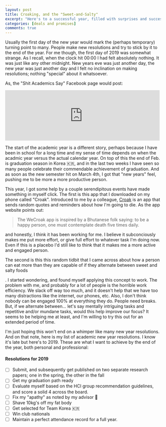 ```yaml
---
layout: post
title: Croaking, and the "Sweet-and-Salty"
excerpt: "Here's to a successful year, filled with surprises and success and… various mistakes that will help me grow. Also I have seemed to find a new "work mentality" that has helped me to focus and become more productive. Hopefully this new attitude change will stick."
categories: [deals and promises]
comments: true
---
```


Usually the first day of the new year would mark the (perhaps temporary) turning point to many. People make new resolutions and try to stick by it to the end of the year. For me though, the first day of 2019 was somewhat strange. As I recall, when the clock hit 00:00 I had felt absolutely nothing. It was just like any other midnight. New years eve was just another day, the new year was just another day and I felt no inclination on making resolutions; nothing "special" about it whatsoever. 

As, the "Shit Academics Say" Facebook page would post:

<iframe src="https://www.facebook.com/plugins/post.php?href=https%3A%2F%2Fwww.facebook.com%2Facademicssay%2Fposts%2F2346862162202234&width=500" width="500" height="163" style="border:none;overflow:hidden" scrolling="no" frameborder="0" allowTransparency="true" allow="encrypted-media"></iframe>

The start of the academic year is a different story, perhaps because I have been in school for a long time and my sense of time depends on when the acadmic year versus the actual calendar year. On top of this the end of Feb. is graduation season in Korea 🇰🇷, and in the last two weeks I have seen so many people celebrate their commendable achievement of graduation. And as soon as the new semester hit on March 4th, I got that "new years" feel, pushing me to be more a more productive person.

This year, I got some help by a couple serendipitous events have made something in myself click. The first is this app that I downloaded on my phone called "Croak". Introduced to me by a colleague, [Croak](www.wecroak.com) is an app that sends random quotes and reminders about how I'm going to die. As the app website points out: 

> The WeCroak app is inspired by a Bhutanese folk saying: to be a happy person, one must contemplate death five times daily.

and honestly, I think it has been working for me. I believe it subconciously makes me put more effort, or give full effort to whatever task I'm doing now. Even if this is a placebo I'd still like to think that it makes me a more active and engaged person. 

The second is this this random tidbit that I came across about how a person can eat more than they are capable of if they alternate between sweet and salty foods

[1]: http://imnews.imbc.com/n_newssas/n_story/n_story/4151850_17081.html	"[엠빅뉴스] 멈출 수 없는 단짠단짠, 왜 그럴까요?"

. I started wondering, and found myself applying this concept to work. The problem with me, and probably for a lot of people is the horrible work efficiency. We slack off way too much, and it doesn't help that we have too many distractions like the internet, our phones, etc. Also, I don't think nobody can be engaged 100% at everything they do. People need breaks. But, if we alternate between… let's say mentally intriguing tasks and repetitive and/or mundane tasks, would this help improve our focus? It seems to be helping me at least, and I'm willing to try this out for an extended period of time.

I'm just hoping this won't end on a whimper like many new year resolutions. And on that note, here is my list of academic new year resolutions. I know it's late but here's to 2019. These are what I want to achieve by the end of the year, both personal and professional:



#### Resolutions for 2019

-[ ] Submit, and subsequently get published on two separate research papers; one in the spring, the other in the fall  
-[ ] Get my graduation path ready  
-[ ] Evaluate myself based on the HCI group recommendation guidelines, and score a solid 4 across the board.  
-[ ] Fix my "apathy" as noted by my advisor 🤔  
-[ ] Shave 10kg's off my fat body  
-[ ] Get selected for Team Korea 🇰🇷  
-[ ] Win club nationals  
-[ ] Maintain a perfect attendance record for a full year.